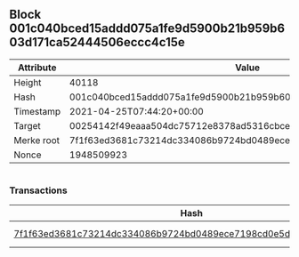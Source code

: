 ## Block 001c040bced15addd075a1fe9d5900b21b959b603d171ca52444506eccc4c15e

Attribute | Value
--- | ---
Height | 40118
Hash | 001c040bced15addd075a1fe9d5900b21b959b603d171ca52444506eccc4c15e
Timestamp | 2021-04-25T07:44:20+00:00
Target | 00254142f49eaaa504dc75712e8378ad5316cbcead634704b3734b6271167cc4
Merke root | 7f1f63ed3681c73214dc334086b9724bd0489ece7198cd0e5d5501dea8214486
Nonce | 1948509923

```

```

### Transactions

Hash | Amount
--- | ---
[7f1f63ed3681c73214dc334086b9724bd0489ece7198cd0e5d5501dea8214486](7f1f63ed3681c73214dc334086b9724bd0489ece7198cd0e5d5501dea8214486.md) | 10.00000000 SKEPTI 
